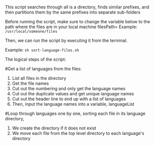 This script searches through all is a directory, finds similar prefixes, and then partitions them by the same prefixes into separate sub-folders

Before running the script, make sure to change the variable below to the path where the files are in your local machine 
filesPath=<path-to-files-directory-here>
Example: 
 ```/usr/local/someone/files ```

Then, we can run the script by executing it from the terminal.

Example:
```sh sort-language-files.sh```

The logical steps of the script:

#Get a list of languages from the files:
1. List all files in the directory
2. Get the file names
3. Cut out the numbering and only get the language names
4. Cut out the duplicate values and get unique language names
5. Cut out the header line to end up with a list of languages
6. Then, input the language names into a variable, languageList


#Loop through languages one by one, sorting each file in its language directory,
1. We create the directory if it does not exist
2. We move each file from the top level directory to each language's directory
